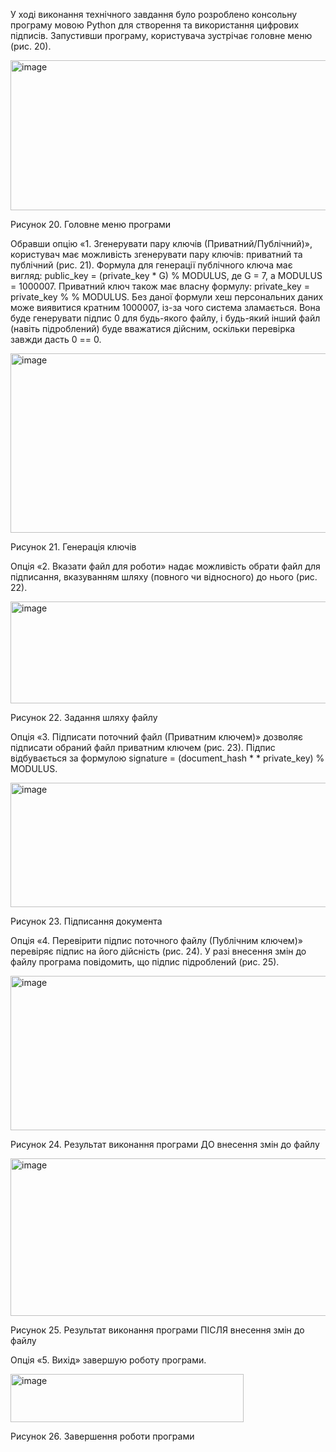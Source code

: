 У ході виконання технічного завдання було розроблено консольну програму мовою Python для створення та використання цифрових підписів. Запустивши програму, користувача зустрічає головне меню (рис. 20).

<img width="729" height="240" alt="image" src="https://github.com/user-attachments/assets/aeccc0a3-4fc5-4633-9dd6-183071c835a9" />

Рисунок 20. Головне меню програми

Обравши опцію «1. Згенерувати пару ключів (Приватний/Публічний)», користувач має можливість згенерувати пару ключів: приватний та публічний (рис. 21).
Формула для генерації публічного ключа має вигляд:  public_key = (private_key * G) % MODULUS, де G = 7, а MODULUS = 1000007.
Приватний ключ також має власну формулу: private_key = private_key % % MODULUS. Без даної формули хеш персональних даних може виявитися кратним 1000007, із-за чого система зламається. Вона буде генерувати підпис 0 для будь-якого файлу, і будь-який інший файл (навіть підроблений) буде вважатися дійсним, оскільки перевірка завжди дасть 0 == 0.

<img width="1004" height="287" alt="image" src="https://github.com/user-attachments/assets/35f23d6e-ff6e-4d1e-bd79-9ec762e4296b" />

Рисунок 21. Генерація ключів

Опція «2. Вказати файл для роботи» надає можливість обрати файл для підписання, вказуванням шляху (повного чи відносного) до нього (рис. 22).

<img width="678" height="163" alt="image" src="https://github.com/user-attachments/assets/ab8df103-bb10-49d4-a6d8-af167b95925f" />

Рисунок 22. Задання шляху файлу

Опція «3. Підписати поточний файл (Приватним ключем)» дозволяє підписати обраний файл приватним ключем (рис. 23). 
Підпис відбувається за формулою signature = (document_hash * * private_key) % MODULUS. 

<img width="1004" height="199" alt="image" src="https://github.com/user-attachments/assets/c8a37b51-8bfd-4696-a72b-ba2b09ad0533" />

Рисунок 23. Підписання документа

Опція «4. Перевірити підпис поточного файлу (Публічним ключем)» перевіряє підпис на його дійсність (рис. 24). У разі внесення змін до файлу програма повідомить, що підпис підроблений (рис. 25).

<img width="1004" height="247" alt="image" src="https://github.com/user-attachments/assets/a2ecf317-7881-4470-86f0-72ff3126ddd8" />

Рисунок 24. Результат виконання програми ДО внесення змін до файлу

<img width="1004" height="252" alt="image" src="https://github.com/user-attachments/assets/8a61974b-023a-4ef4-8dd2-da8cb22a97db" />

Рисунок 25. Результат виконання програми ПІСЛЯ внесення змін до файлу

Опція «5. Вихід» завершую роботу програми.

<img width="373" height="77" alt="image" src="https://github.com/user-attachments/assets/fe51a4e5-6451-4aea-befa-3137584443c1" />

Рисунок 26. Завершення роботи програми

